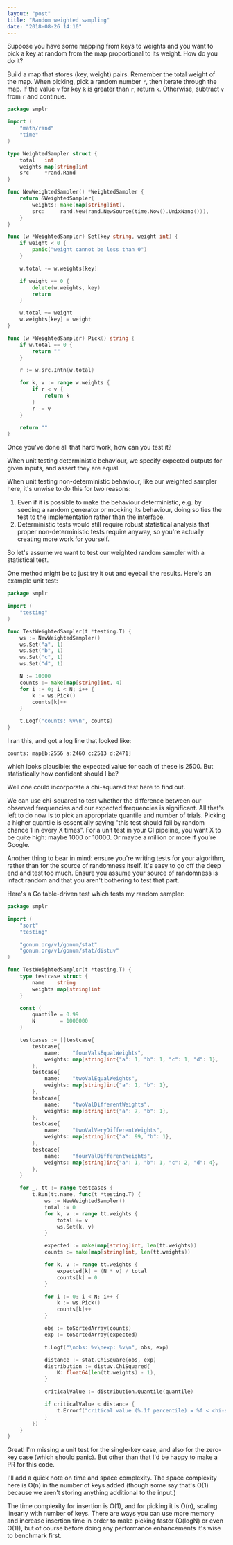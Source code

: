 ```yaml
---
layout: "post"
title: "Random weighted sampling"
date: "2018-08-26 14:10"
---
```


Suppose you have some mapping from keys to weights and you want to pick a key
at random from the map proportional to its weight. How do you do it?

Build a map that stores (key, weight) pairs.
Remember the total weight of the map.
When picking, pick a random number `r`, then iterate through the map.
If the value `v` for key `k` is greater than `r`, return `k`.
Otherwise, subtract `v` from `r` and continue.

```go
package smplr

import (
	"math/rand"
	"time"
)

type WeightedSampler struct {
	total   int
	weights map[string]int
	src     *rand.Rand
}

func NewWeightedSampler() *WeightedSampler {
	return &WeightedSampler{
		weights: make(map[string]int),
		src:     rand.New(rand.NewSource(time.Now().UnixNano())),
	}
}

func (w *WeightedSampler) Set(key string, weight int) {
	if weight < 0 {
		panic("weight cannot be less than 0")
	}

	w.total -= w.weights[key]

	if weight == 0 {
		delete(w.weights, key)
		return
	}

	w.total += weight
	w.weights[key] = weight
}

func (w *WeightedSampler) Pick() string {
	if w.total == 0 {
		return ""
	}

	r := w.src.Intn(w.total)

	for k, v := range w.weights {
		if r < v {
			return k
		}
		r -= v
	}

	return ""
}
```

Once you've done all that hard work, how can you test it?

When unit testing deterministic behaviour, we specify expected outputs for given inputs,
and assert they are equal.

When unit testing non-deterministic behaviour, like our weighted sampler here,
it's unwise to do this for two reasons:

1. Even if it is possible to make the behaviour deterministic, e.g. by seeding a random generator
or mocking its behaviour, doing so ties the test to the implementation rather than the interface.
2. Deterministic tests would still require robust statistical analysis that proper non-deterministic tests require anyway, so you're actually creating more work for yourself.

So let's assume we want to test our weighted random sampler with a statistical test.

One method might be to just try it out and eyeball the results. Here's an example unit test:

```go
package smplr

import (
	"testing"
)

func TestWeightedSampler(t *testing.T) {
	ws := NewWeightedSampler()
	ws.Set("a", 1)
	ws.Set("b", 1)
	ws.Set("c", 1)
	ws.Set("d", 1)

	N := 10000
	counts := make(map[string]int, 4)
	for i := 0; i < N; i++ {
		k := ws.Pick()
		counts[k]++
	}

	t.Logf("counts: %v\n", counts)
}
```

I ran this, and got a log line that looked like:

```
counts: map[b:2556 a:2460 c:2513 d:2471]
```

which looks plausible: the expected value for each of these is 2500. But statistically how confident should I be?

Well one could incorporate a chi-squared test here to find out.

We can use chi-squared to test whether the difference between our observed frequencies and our expected frequencies is significant. All that's left to do now is to pick an appropriate
quantile and number of trials. Picking a higher quantile is essentially saying "this test should
fail by random chance 1 in every X times". For a unit test in your CI pipeline, you want X to be quite high: maybe 1000 or 10000. Or maybe a million or more if you're Google.

Another thing to bear in mind: ensure you're writing tests for your algorithm, rather
than for the source of randomness itself. It's easy to go off the deep end and test too much.
Ensure you assume your source of randomness is infact random and that you aren't bothering to test that part.

Here's a Go table-driven test which tests my random sampler:

```go
package smplr

import (
	"sort"
	"testing"

	"gonum.org/v1/gonum/stat"
	"gonum.org/v1/gonum/stat/distuv"
)

func TestWeightedSampler(t *testing.T) {
	type testcase struct {
		name    string
		weights map[string]int
	}

	const (
		quantile = 0.99
		N        = 1000000
	)

	testcases := []testcase{
		testcase{
			name:    "fourValsEqualWeights",
			weights: map[string]int{"a": 1, "b": 1, "c": 1, "d": 1},
		},
		testcase{
			name:    "twoValEqualWeights",
			weights: map[string]int{"a": 1, "b": 1},
		},
		testcase{
			name:    "twoValDifferentWeights",
			weights: map[string]int{"a": 7, "b": 1},
		},
		testcase{
			name:    "twoValVeryDifferentWeights",
			weights: map[string]int{"a": 99, "b": 1},
		},
		testcase{
			name:    "fourValDifferentWeights",
			weights: map[string]int{"a": 1, "b": 1, "c": 2, "d": 4},
		},
	}

	for _, tt := range testcases {
		t.Run(tt.name, func(t *testing.T) {
			ws := NewWeightedSampler()
			total := 0
			for k, v := range tt.weights {
				total += v
				ws.Set(k, v)
			}

			expected := make(map[string]int, len(tt.weights))
			counts := make(map[string]int, len(tt.weights))

			for k, v := range tt.weights {
				expected[k] = (N * v) / total
				counts[k] = 0
			}

			for i := 0; i < N; i++ {
				k := ws.Pick()
				counts[k]++
			}

			obs := toSortedArray(counts)
			exp := toSortedArray(expected)

			t.Logf("\nobs: %v\nexp: %v\n", obs, exp)

			distance := stat.ChiSquare(obs, exp)
			distribution := distuv.ChiSquared{
				K: float64(len(tt.weights) - 1),
			}

			criticalValue := distribution.Quantile(quantile)

			if criticalValue < distance {
				t.Errorf("critical value (%.1f percentile) = %f < chi-squared distance = %f", quantile*100, criticalValue, distance)
			}
		})
	}
}
```

Great! I'm missing a unit test for the single-key case, and also for the zero-key case (which should panic). But other than that I'd be happy to make a PR for this code.

I'll add a quick note on time and space complexity. The space complexity here is O(n) in the number of keys added (though some say that's O(1) because we aren't storing anything additional to the input.)

The time complexity for insertion is O(1), and for picking it is O(n), scaling linearly with number of keys. There are ways you can use more memory and increase insertion time in order to make picking faster (O(logN) or even O(1)), but of course before doing any performance enhancements it's wise to benchmark first.




